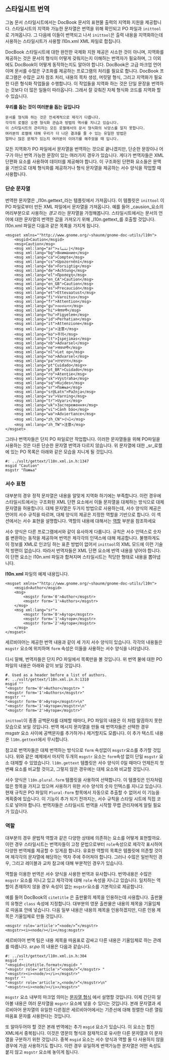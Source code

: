## 스타일시트 번역 ##
그놈 문서 스타일시트에서는 DocBook 문서의 표현물 출력의 지역화 지원을 제공합니다. 스타일시트의 지역화 가능한 문자열은 번역을 위해 확인되고 PO 파일과 `inittool` 로 가져옵니다. 그 다음에 이들이 번역되고 나서 `inittool`은 출력 내용을 지역화하는데 사용하는 스타일시트가 사용할 l10n.xml XML 파일로 합칩니다.

DocBook 스타일시트에 대한 완전한 국제화 지원 제공은 사소한 것이 아니며, 지역화를 제공하는 것은 문서의 형식이 어떻게 갖춰지는지 이해하는 번역자가 필요하며, 그 이외에도 DocBook이 어떻게 동작하는지도 알아야 합니다. DocBook은 고급 마크업 언어이며 문서를 수많은 구조화를 제공하는 프로그램의 처리를 필요로 합니다. DocBook 프로그램은 수많은 교차 참조 처리, 내용의 목차 생성, 머릿말 형식, 그리고 지역화가 필요한 다른 형식화 작업들을 수행합니다. 이 작업들을 지역화 하는 것은 단일 문장을 번역하는 것보다 더 많은 일들이 따라옵니다. 그래서 잘 갖춰진 자체 형식화 코드를 지역화 할 수 있습니다.


**우리를 돕는 것이 여러분을 돕는 길입니다**

    문서를 형식화 하는 것은 전세계적으로 제각기 다릅니다. 
    각각의 로캘은 오랜 형식화 관습과 방법의 역사를 지니고 있습니다.
    이 스타일시트의 관리자는 모든 로캘에서의 문서 형식화의 뉘앙스를 알지 못합니다.
    여러분의 로캘에 대해 우리가 더 나은 결과를 줄 수 있는 유일한 방법은 
    얼마나 많은 문제가 있는지 여러분이 이야기를 해주었을 때 입니다.


모든 지역화가 PO 파일에서 문자열을 번역하는 것으로 끝나겠지만, 단순한 문장이나 어구가 아닌 번역 가능한 문장이 있는 여러가지 경우가 있습니다. 게다가 번역자들은 XML 단편화 요소를 사용하여 데이터를 제공해야 합니다. 이 구조화된 단편화 요소들은 문맥을 기반으로 대체 형식화를 제공하거나 형식 문자열을 제공하는  서수 양식을 작업할 때 사용합니다.

### 단순 문자열 ###
번역한 문자열은 _l10n.gettext_라는 템플릿에서 가져옵니다. 이 템플릿은 `inittool` 이 PO 파일로부터 만든 XML 파일에서 문자열을 가져옵니다. 예를 들어 _causion_요소의 머리부분으로 사용하는 *경고* 라는 문자열을 가정해봅니다. 스타일시트에서는 문서의 언어에 대한 문자열의 번역한 값을 가져오기 위해 _l10n.gettext_를 호출할 것입니다. l10n.xml 파일은 다음과 같은 목록을 가지게 됩니다.

    <msgset xmlns=""http://www.gnome.org/~shaunm/gnome-doc-utils/l10n">
        <msgid>Caution</msgid>
        <msg>Caution</msg>
        <msg xml:lang="ar">إنتباه</msg>
        <msg xml:lang="bg">Внимание</msg>
        <msg xml:lang="ca">Compte</msg>
        <msg xml:lang="cs">Upozornění</msg>
        <msg xml:lang="da">Forsigtig</msg>
        <msg xml:lang="de">Achtung</msg>
        <msg xml:lang="el">Προσοχή</msg>
        <msg xml:lang="en_CA">Caution</msg>
        <msg xml:lang="en_GB">Caution</msg>
        <msg xml:lang="es">Precaución</msg>
        <msg xml:lang="et">Ettevaatust</msg>
        <msg xml:lang="fi">Varoitus</msg>
        <msg xml:lang="fr">Attention</msg>
        <msg xml:lang="gu">સાવધાન</msg>
        <msg xml:lang="hi">चेतावनी</msg>
        <msg xml:lang="hu">Figyelem</msg>
        <msg xml:lang="id">Perhatian</msg>
        <msg xml:lang="it">Attenzione</msg>
        <msg xml:lang="ja">注意</msg>
        <msg xml:lang="ko">주의</msg>
        <msg xml:lang="lt">Įspėjimas</msg>
        <msg xml:lang="nb">Advarsel</msg>
        <msg xml:lang="ne">सावधानी</msg>
        <msg xml:lang="nl">Let op</msg>
        <msg xml:lang="no">Advarsel</msg>
        <msg xml:lang="pa">ਸਾਵਧਾਨ</msg>
        <msg xml:lang="pt"Cuidado</msg>>
        <msg xml:lang="pt_BR">Cuidado</msg>
        <msg xml:lang="ro">Atenţie</msg>
        <msg xml:lang="sk">Výstraha</msg>
        <msg xml:lang="sq">Kujdes</msg>
        <msg xml:lang="sr">Пажња</msg>
        <msg xml:lang="sr@Latn">Pažnja</msg>
        <msg xml:lang="sv">Varning</msg>
        <msg xml:lang="tr">Uyarı</msg>
        <msg xml:lang="uk">Застереження</msg>
        <msg xml:lang="vi">Cảnh báo</msg>
        <msg xml:lang="wa">Adviertance</msg>
        <msg xml:lang="zh_CN">小心</msg>
        <msg xml:lang="zh_TW">注意</msg>
    </msgset>

그러나 번역자들은 단지 PO 파일로만 작업합니다. 이러한 문자열들을 위해 PO파일을 사용하는 것은 다른 단순한 문자열 번역과 다르지 않습니다. 위 문자열에 대한 _sr_로캘에 있는 PO 목록은 아래와 같은 모습을 지니게 될 것입니다.

    #: ../xslt/gettext/l10n.xml.in.h:1347
    msgid "Caution"
    msgstr "Пажња"

### 서수 표현 ###
대부분의 경우 정적 문자열은 내용을 알맞게 지역화 하기에는 부족합니다. 이런 경우에 스타일시트에서는 구조화된 XML 단편 요소에서 이들 문자열을 대체하는 방식으로 대체 문자열을 허용합니다. 대체 문자열은 두가지 방법으로 사용하는데, 서수 양식의 제공은 언어의 서수 규칙을 따르며, 대체 양식의 제공은 지정한 역할을 기반으로 합니다. 이 섹션에서는 서수 표현을 설명합니다. 역할의 내용에 대해서는 [역할](#역할) 부분을 참조하세요

서수 양식은 다른 프로그램에서와 같이 유사하게 다룹니다. 규칙은 서수 인덱스로 숫자를 변환하는 동작을 제공하며 번역은 제각각의 인덱스에 대해 제공합니다. 불행하게도 이 정보를 XML로 인코딩 하는 표준 방법이 없어서 `inittool`의 XML 모드에 이런 기술적 방편이 없습니다. 따라서 번역자들은 XML 단편 요소에 번역 내용을 넣어야 합니다. 이 단편 요소는 l10n.xml 파일과 합쳐지며 스타일시트는 적당한 형태로 내용을 뽑아냅니다.

**l10n.xml** 파일의 예제 내용입니다.

	<msgset xmlns=""http://www.gnome.org/~shaunm/gnome-doc-utils/l10n">
		<msgid>Author</msgid>
	    <msg>
			<msgstr form='0'>Author</msgstr>
			<msgstr form='1'>Authors</msgstr>
		</msg>
		<msg xml:lang="sr">
			<msgstr form='0'>Аутор</msgstr>
			<msgstr form='1'>Аутори</msgstr>
			<msgstr form='2'>Аутори</msgstr>
		</msg>
	</msgset>

세르비아어는 제공한 번역 내용과 같이 세 가지 서수 양식이 있습니다. 각각의 내용들은 `msgstr` 요소에 위치하며 `form` 속성은 이들을 사용하는 서수 양식을 나타냅니다.

다시 말해, 번역자들은 단지 PO 파일에서 목록만을 볼 것입니다. 위 번역 물에 대한 PO 파일의 내용은 아래와 같이 보일 것입니다.

	#. Used as a header before a list of authors.
	#: ../xslt/gettext/l10n.xml.in.h:1310
	msgid ""
	"<msgstr form='0'>Author</msgstr> "
	"<msgstr form='1'>Authors</msgstr>"
	msgstr ""
	"<msgstr form='0'>Аутор</msgstr>\n"
	"<msgstr form='1'>Аутори</msgstr>\n"
	"<msgstr form='2'>Аутори</msgstr>"


`inittool`이 종종 공백문자를 대체할 때마다, PO 파일의 내용은 이 처럼 말끔하지 못한 모습으로 보일 것입니다. 번역 메시지 문자열을 만들 때 번역자들은 선택한 경우 _msgstr_ 요소 사이에 공백문자를 추가하거나 제거할지도 모릅니다. 이 추가 텍스트 내용은 `l10n.gettext`에서 무시합니다.

참고로 번역자들은 대체 번역하는 방식으로 `form` 속성없이 `msgstr`요소를 추가할 것입니다. 위와 같은 예제에서 마지막 두개의 `msgstr` 요소는 `form`속성 없이 단일 `msgstr` 요소 대체할 수 있었습니다. `l10n.gettext` 템플릿은 서수 양식이 0일 때마다 언제든지 첫번째 요소를 비교할 것이고, 그렇지 않은 경우에는 대체 요소와 비교할 것입니다.

서수 양식은 `l10n.plural.form` 템플릿을 사용하여 선택합니다. 이 템플릿은 인자처럼 많은 항목을 가지고 있으며 사용하기 위한 서수 양식의 숫자 인텍스를 지니고 있습니다. 현재 규칙은 PO 파일의 `Plural-Form` 항목에서 자동으로 추출할 수 없어서 이 기능을 계획중에 있습니다. 이 기능이 추가 되기 전까지는, 서수 규칙을 스타일 시트에 직접 코드로 넣어야 합니다. 번역자들은 스타일시트 번역을 시작할 무렵 관리자에게 알릴 필요가 있습니다.

### 역할 ###
대부분의 경우 문법적 역할과 같은 다양한 상태에 의존하는 요소를 어떻게 표현할까요. 이런 경우 스타일시트는 번역자들이 고정 문법으로부터 `role`속성으로 제각각 표시하여 다양한 번역체를 제공할 수 있게끔 합니다. 유효한 역할의 목록은 템플릿에 의존할 것이며 제각각의 문자열에 해당하는 역자 주에 주어져야 합니다. 그러나 수많은 일반적인 경우, 그리고 레이블과 교차 참고에 대해 부분적인 경우가 있습니다.

역할을 이용한 번역은 서수 양식을 사용한 번역과 유사합니다. 번역내용은 수많은 `msgstr` 요소를 지니고 있고 제각각에 대해 `role` 속성을 지니고 있습니다. 일치하는 역할이 존재하지 않을 경우 속성이 없는 `msgstr`요소를 기본적으로 제공합니다.

예를 들어 DocBook의 `citetitle` 은 출판물의 제목을 인용하는데 사용합니다. 출판물의 유형은 `class` 속성에 지정합니다. 대부분의 영문 출판물은 내용의 제목을 기울임체로 따옴표 안에 넣습니다. 다음 일부 내용은 내용의 제목을 인용하겠지만, 다른 인용 제목은 기울임체로 만들 것입니다.

	<msgstr role='article'>“<node/>”</msgstr>
	<msgstr><i><node/></i></msg:msgstr>

세르비아어 번역 팀은 내용 제목을 따옴표로 감싸고 다른 내용은 기울임체로 하는 관례를 따릅니다. *sr.po* 의 내용은 다음과 같습니다.

	#: ../xslt/gettext/l10n.xml.in.h:304
	msgid ""
	"<msgid>citetitle.format</msgid> "
	"<msgstr role='article'>“<node/>”</msgstr> "
	"<msgstr><i><node/></i></msgstr>"
	msgstr ""
	"<msgstr role='article'>„<node/>“</msgstr>\n"
	"<msgstr><i><node/></i></msgstr>"

`msgstr` 요소 내부의 마크업 의미는 [문자열 형식](#문자열%20형식) 에서 설명할 것입니다. 이제 간단히 알아볼 내용은 여러 문자열을 `msgstr` 요소에 넣을 수 있다는 것입니다. 본래 문자열과 세르비아어 문자열의 유일한 다른점은 세르비아어에서는 기준선에 대해 정렬한 다른 열림 따옴표 문자를 사용한다는 것입니다.

또 알아두어야 할 것은 본래 번역에는 추가 `msgid` 요소가 있습니다. 이 요소는 합친 XML에서 중복됩니다. 이것은 영문의 형식과 잠재적으로 유사한 다른 문자열과 이 문자열을 구분하기 위한 것입니다. 중복 `msgid` 요소는 서수 양식과 역할 둘 다 사용하지 않을 경우에 가끔 사용하기도 합니다. 이런 경우 유일하게 번역가능한 문자열은 어떤 속성도 붙지 않고 `msgstr` 요소에 놓이게 됩니다.


